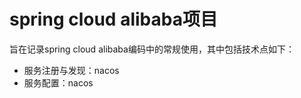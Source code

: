 # spring cloud alibaba项目

旨在记录spring cloud alibaba编码中的常规使用，其中包括技术点如下：

- 服务注册与发现：nacos
- 服务配置：nacos
